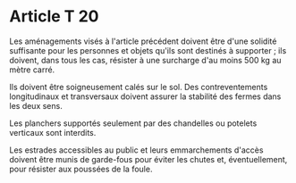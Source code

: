 # Article T 20

Les aménagements visés à l'article précédent doivent être d'une solidité suffisante pour les personnes et objets qu'ils sont destinés à supporter ; ils doivent, dans tous les cas, résister à une surcharge d'au moins 500 kg au mètre carré.

Ils doivent être soigneusement calés sur le sol. Des contreventements longitudinaux et transversaux doivent assurer la stabilité des fermes dans les deux sens.

Les planchers supportés seulement par des chandelles ou potelets verticaux sont interdits.

Les estrades accessibles au public et leurs emmarchements d'accès doivent être munis de garde-fous pour éviter les chutes et, éventuellement, pour résister aux poussées de la foule.
